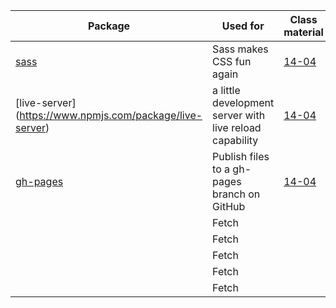 | Package                                                   | Used for                                                | Class material | more info                                         |
| --------------------------------------------------------- | ------------------------------------------------------- | -------------- | ------------------------------------------------- |
| [sass](https://www.npmjs.com/package/sass)                | Sass makes CSS fun again                                | [14-04 ]()     | [GH](GHhttps://github.com/sass/dart-sass)         |
| [live-server] (https://www.npmjs.com/package/live-server) | a little development server with live reload capability | [14-04 ]()     | [GH](https://github.com/tapio/live-server#readme) |
| [gh-pages](https://www.npmjs.com/package/gh-pages)        | Publish files to a gh-pages branch on GitHub            | [14-04]()      | [GH](https://github.com/tschaub/gh-pages)         |
| []()                                                      | Fetch                                                   | []()           | []()                                              |
| []()                                                      | Fetch                                                   | []()           | []()                                              |
| []()                                                      | Fetch                                                   | []()           | []()                                              |
| []()                                                      | Fetch                                                   | []()           | []()                                              |
| []()                                                      | Fetch                                                   | []()           | []()                                              |
